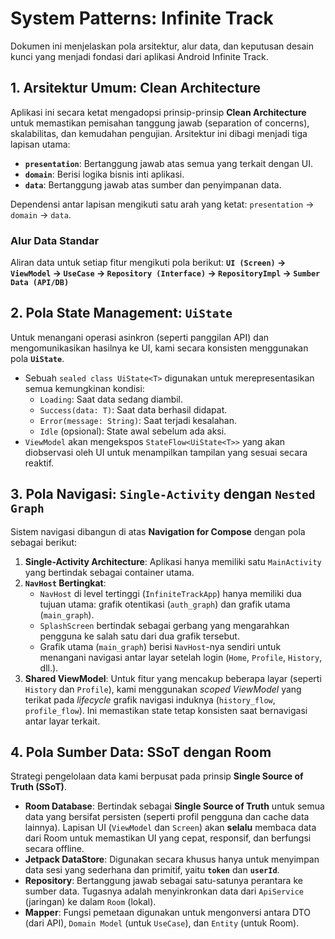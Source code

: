 # System Patterns: Infinite Track

Dokumen ini menjelaskan pola arsitektur, alur data, dan keputusan desain kunci yang menjadi fondasi dari aplikasi Android Infinite Track.

## 1. Arsitektur Umum: Clean Architecture

Aplikasi ini secara ketat mengadopsi prinsip-prinsip **Clean Architecture** untuk memastikan pemisahan tanggung jawab (separation of concerns), skalabilitas, dan kemudahan pengujian. Arsitektur ini dibagi menjadi tiga lapisan utama:

-   **`presentation`**: Bertanggung jawab atas semua yang terkait dengan UI.
-   **`domain`**: Berisi logika bisnis inti aplikasi.
-   **`data`**: Bertanggung jawab atas sumber dan penyimpanan data.

Dependensi antar lapisan mengikuti satu arah yang ketat: `presentation` -> `domain` -> `data`.

### Alur Data Standar
Aliran data untuk setiap fitur mengikuti pola berikut:
**`UI (Screen)` -> `ViewModel` -> `UseCase` -> `Repository (Interface)` -> `RepositoryImpl` -> `Sumber Data (API/DB)`**

## 2. Pola State Management: `UiState`

Untuk menangani operasi asinkron (seperti panggilan API) dan mengomunikasikan hasilnya ke UI, kami secara konsisten menggunakan pola **`UiState`**.

-   Sebuah `sealed class UiState<T>` digunakan untuk merepresentasikan semua kemungkinan kondisi:
    -   `Loading`: Saat data sedang diambil.
    -   `Success(data: T)`: Saat data berhasil didapat.
    -   `Error(message: String)`: Saat terjadi kesalahan.
    -   `Idle` (opsional): State awal sebelum ada aksi.
-   `ViewModel` akan mengekspos `StateFlow<UiState<T>>` yang akan diobservasi oleh UI untuk menampilkan tampilan yang sesuai secara reaktif.

## 3. Pola Navigasi: `Single-Activity` dengan `Nested Graph`

Sistem navigasi dibangun di atas **Navigation for Compose** dengan pola sebagai berikut:

1.  **Single-Activity Architecture**: Aplikasi hanya memiliki satu `MainActivity` yang bertindak sebagai container utama.
2.  **`NavHost` Bertingkat**:
    * `NavHost` di level tertinggi (`InfiniteTrackApp`) hanya memiliki dua tujuan utama: grafik otentikasi (`auth_graph`) dan grafik utama (`main_graph`).
    * `SplashScreen` bertindak sebagai gerbang yang mengarahkan pengguna ke salah satu dari dua grafik tersebut.
    * Grafik utama (`main_graph`) berisi `NavHost`-nya sendiri untuk menangani navigasi antar layar setelah login (`Home`, `Profile`, `History`, dll.).
3.  **Shared ViewModel**: Untuk fitur yang mencakup beberapa layar (seperti `History` dan `Profile`), kami menggunakan *scoped ViewModel* yang terikat pada *lifecycle* grafik navigasi induknya (`history_flow`, `profile_flow`). Ini memastikan state tetap konsisten saat bernavigasi antar layar terkait.

## 4. Pola Sumber Data: SSoT dengan Room

Strategi pengelolaan data kami berpusat pada prinsip **Single Source of Truth (SSoT)**.

-   **Room Database**: Bertindak sebagai **Single Source of Truth** untuk semua data yang bersifat persisten (seperti profil pengguna dan cache data lainnya). Lapisan UI (`ViewModel` dan `Screen`) akan **selalu** membaca data dari Room untuk memastikan UI yang cepat, responsif, dan berfungsi secara offline.
-   **Jetpack DataStore**: Digunakan secara khusus hanya untuk menyimpan data sesi yang sederhana dan primitif, yaitu **`token`** dan **`userId`**.
-   **Repository**: Bertanggung jawab sebagai satu-satunya perantara ke sumber data. Tugasnya adalah menyinkronkan data dari `ApiService` (jaringan) ke dalam `Room` (lokal).
-   **Mapper**: Fungsi pemetaan digunakan untuk mengonversi antara DTO (dari API), `Domain Model` (untuk `UseCase`), dan `Entity` (untuk Room).
